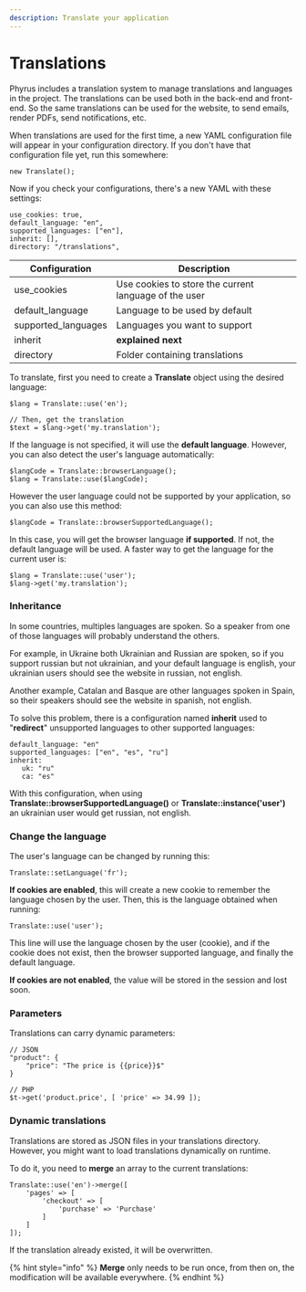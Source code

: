 ```yaml
---
description: Translate your application
---
```


# Translations

Phyrus includes a translation system to manage translations and languages in the project. The translations can be used both in the back-end and front-end. So the same translations can be used for the website, to send emails, render PDFs, send notifications, etc.

When translations are used for the first time, a new YAML configuration file will appear in your configuration directory. If you don't have that configuration file yet, run this somewhere:

```
new Translate();
```

Now if you check your configurations, there's a new YAML with these settings:

```
use_cookies: true,
default_language: "en",
supported_languages: ["en"],
inherit: [],
directory: "/translations",
```

| Configuration        | Description                                           |
| -------------------- | ----------------------------------------------------- |
| use\_cookies         | Use cookies to store the current language of the user |
| default\_language    | Language to be used by default                        |
| supported\_languages | Languages you want to support                         |
| inherit              | **explained next**                                    |
| directory            | Folder containing translations                        |

To translate, first you need to create a **Translate** object using the desired language:

```
$lang = Translate::use('en');

// Then, get the translation
$text = $lang->get('my.translation');
```

If the language is not specified, it will use the **default language**. However, you can also detect the user's language automatically:

```
$langCode = Translate::browserLanguage();
$lang = Translate::use($langCode);
```

However the user language could not be supported by your application, so you can also use this method:

```
$langCode = Translate::browserSupportedLanguage();
```

In this case, you will get the browser language **if supported**. If not, the default language will be used. A faster way to get the language for the current user is:

```
$lang = Translate::use('user');
$lang->get('my.translation');
```

### Inheritance

In some countries, multiples languages are spoken. So a speaker from one of those languages will probably understand the others.&#x20;

For example, in Ukraine both Ukrainian and Russian are spoken, so if you support russian but not ukrainian, and your default language is english, your ukrainian users should see the website in russian, not english.

Another example, Catalan and Basque are other languages spoken in Spain, so their speakers should see the website in spanish, not english.

To solve this problem, there is a configuration named **inherit** used to "**redirect**" unsupported languages to other supported languages:

```
default_language: "en"
supported_languages: ["en", "es", "ru"]
inherit:
   uk: "ru"
   ca: "es"
```

With this configuration, when using **Translate::browserSupportedLanguage()** or **Translate::instance('user')** an ukrainian user would get russian, not english.

### Change the language

The user's language can be changed by running this:

```
Translate::setLanguage('fr');
```

**If cookies are enabled**, this will create a new cookie to remember the language chosen by the user. Then, this is the language obtained when running:

```
Translate::use('user');
```

This line will use the language chosen by the user (cookie), and if the cookie does not exist, then the browser supported language, and finally the default language.

**If cookies are not enabled**, the value will be stored in the session and lost soon.

### Parameters

Translations can carry dynamic parameters:

```
// JSON
"product": {
    "price": "The price is {{price}}$"
}

// PHP
$t->get('product.price', [ 'price' => 34.99 ]);
```

### Dynamic translations

Translations are stored as JSON files in your translations directory. However, you might want to load translations dynamically on runtime.

To do it, you need to **merge** an array to the current translations:

```
Translate::use('en')->merge([
    'pages' => [
        'checkout' => [
            'purchase' => 'Purchase'
        ]
    ]
]);
```

If the translation already existed, it will be overwritten.

{% hint style="info" %}
**Merge** only needs to be run once, from then on, the modification will be available everywhere.
{% endhint %}
